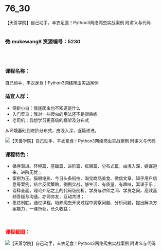 # 76_30
【天善学院】自己动手，丰衣足食！Python3网络爬虫实战案例 附讲义与代码
<br/></br>
<h3>微:mukewang8 资源编号：5230</h3>
<br/></br>
<h3><strong>课程名称：</strong></h3>
<p dir="ltr">自己动手，丰衣足食！Python3网络<a title="查看与 爬虫 相关的文章" target="_blank">爬虫</a>实战案例</p>
<h3><strong>适宜人群：</strong></h3>
<ul class=" list-paddingleft-2">
<li>萌新小白：我连爬虫也不知道是什么</li>
<li>入门菜鸟：我对一些爬虫的用法还不是很熟练</li>
<li>老司机：我想学习更高级的框架及分布式</li>
</ul>
<p>从环境基础到进阶分布式，由浅入深，逐篇递进。</p>
<p><img src="https://www.ko996.com/wp-content/uploads/img/2017/09/1-300x166.png" alt="【天善学院】自己动手，丰衣足食！Python3网络爬虫实战案例 附讲义与代码"></p>
<h3><strong>课程特色：</strong></h3>
<ul class=" list-paddingleft-2">
<li>循序渐进。环境篇、基础篇、进阶篇、框架篇、分布式篇，由浅入深，娓娓道来，进阶无忧；</li>
<li>案例为王。猫眼电影、今日头条街拍、淘宝商品美食、微信文章、知乎用户信息等案例，结合反爬策略，例例实战，够生活、有质量、有趣味，寓课于乐；</li>
<li>诠释全面。理论介绍之上的代码级剖析，学员与讲师之间、学员之间，高效高频答疑与沟通，亦师亦友，互动共进；</li>
<li>思路制胜。通过课程，培养爬虫开发过程中洞察问题、分析问题，提出解决方案能力，一课所获，长久收益；</li>
</ul>
<p>&nbsp;</p>
<h3><span style="color: red;">课程截图：</span></h3>
<p><img src="https://www.ko996.com/wp-content/uploads/img/2017/09/2-300x110.png" alt="【天善学院】自己动手，丰衣足食！Python3网络爬虫实战案例 附讲义与代码"></p>
